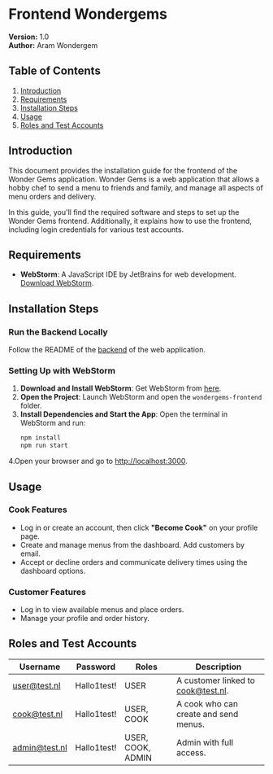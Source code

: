 # Frontend Wondergems

**Version:** 1.0  
**Author:** Aram Wondergem  

## Table of Contents

1. [Introduction](#introduction)
2. [Requirements](#requirements)
3. [Installation Steps](#installation-steps)
4. [Usage](#usage)
5. [Roles and Test Accounts](#roles-and-test-accounts)

## Introduction

This document provides the installation guide for the frontend of the Wonder Gems application. Wonder Gems is a web application that allows a hobby chef to send a menu to friends and family, and manage all aspects of menu orders and delivery.

In this guide, you'll find the required software and steps to set up the Wonder Gems frontend. Additionally, it explains how to use the frontend, including login credentials for various test accounts.


## Requirements

- **WebStorm**: A JavaScript IDE by JetBrains for web development. [Download WebStorm](https://www.jetbrains.com/webstorm/download).

## Installation Steps

### Run the Backend Locally
Follow the README of the [backend](https://github.com/AramWondergem/final-assignment-bootcamp-backend) of the web application.

### Setting Up with WebStorm

1. **Download and Install WebStorm**: Get WebStorm from [here](https://www.jetbrains.com/webstorm/download).
2. **Open the Project**: Launch WebStorm and open the `wondergems-frontend` folder.
3. **Install Dependencies and Start the App**: Open the terminal in WebStorm and run:
   ```bash
   npm install
   npm run start
4.Open your browser and go to [http://localhost:3000](http://localhost:3000).

## Usage

### Cook Features

- Log in or create an account, then click **"Become Cook"** on your profile page.
- Create and manage menus from the dashboard. Add customers by email.
- Accept or decline orders and communicate delivery times using the dashboard options.

### Customer Features

- Log in to view available menus and place orders.
- Manage your profile and order history.

## Roles and Test Accounts

| Username       | Password     | Roles           | Description                                   |
|----------------|--------------|-----------------|-----------------------------------------------|
| user@test.nl   | Hallo1test!  | USER            | A customer linked to cook@test.nl.            |
| cook@test.nl   | Hallo1test!  | USER, COOK      | A cook who can create and send menus.         |
| admin@test.nl  | Hallo1test!  | USER, COOK, ADMIN | Admin with full access.                     |


